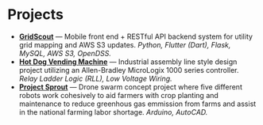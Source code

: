 # Projects


- **[GridScout](../projects/GridScout.md)** — Mobile front end + RESTful API backend system for utility grid mapping and AWS S3 updates. _Python, Flutter (Dart), Flask, MySQL, AWS S3, OpenDSS._
- **[Hot Dog Vending Machine](../projects/VendingMachine.md)** — Industrial assembly line style design project utilizing an Allen-Bradley MicroLogix 1000 series controller. _Relay Ladder Logic (RLL), Low Voltage Wiring._
- **[Project Sprout](../projects/ProjectSprout.md)** — Drone swarm concept project where five different robots work cohesively to aid farmers with crop planting and maintenance to reduce greenhous gas emmission from farms and assist in the national farming labor shortage. _Arduino, AutoCAD._
